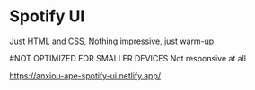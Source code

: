 # Spotify UI
Just HTML and CSS,
Nothing impressive,
just warm-up

#NOT OPTIMIZED FOR SMALLER DEVICES
Not responsive at all


https://anxiou-ape-spotify-ui.netlify.app/
